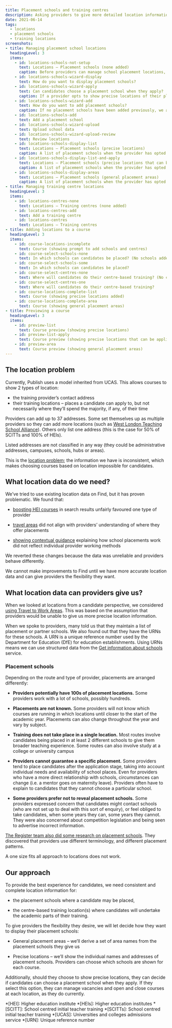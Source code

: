 ```yaml
---
title: Placement schools and training centres
description: Asking providers to give more detailed location information
date: 2021-06-14
tags:
  - locations
  - placement schools
  - training locations
screenshots:
- title: Managing placement school locations
  headingLevel: 3
  items:
    - id: locations-schools-not-setup
      text: Locations – Placement schools (none added)
      caption: Before providers can manage school placement locations, they need to indicate their preferences by completing a wizard.
    - id: locations-schools-wizard-display
      text: How do you want to display placement schools?
    - id: locations-schools-wizard-apply
      text: Can candidates choose a placement school when they apply?
      caption: If a provider opts to show precise locations of their placement schools, they are asked if candidates can select one of these locations when they apply.
    - id: locations-schools-wizard-add
      text: How do you want to add placement schools?
      caption: If no placement schools have been added previously, we ask how the provider wants to add placement school locations.
    - id: locations-schools-add
      text: Add a placement school
    - id: locations-schools-wizard-upload
      text: Upload school data
    - id: locations-schools-wizard-upload-review
      text: Review locations
    - id: locations-schools-display-list
      text: Locations – Placement schools (precise locations)
      caption: A list of placement schools when the provider has opted to display individual school locations.
    - id: locations-schools-display-list-and-apply
      text: Locations – Placement schools (precise locations that can be applied to)
      caption: A list of placement schools when the provider has opted to display individual school locations and let candidates choose one when they apply.
    - id: locations-schools-display-areas
      text: Locations – Placement schools (general placement areas)
      caption: A list of placement schools when the provider has opted to display general placement areas.
- title: Managing training centre locations
  headingLevel: 3
  items:
    - id: locations-centres-none
      text: Locations – Training centres (none added)
    - id: locations-centres-add
      text: Add a training centre
    - id: locations-centres
      text: Locations – Training centres
- title: Adding locations to a course
  headingLevel: 3
  items:
    - id: course-locations-incomplete
      text: Course (showing prompt to add schools and centres)
    - id: course-select-schools-none
      text: In which schools can candidates be placed? (No schools added)
    - id: course-select-schools-some
      text: In which schools can candidates be placed?
    - id: course-select-centres-none
      text: Where will candidates do their centre-based training? (No centres added)
    - id: course-select-centres-one
      text: Where will candidates do their centre-based training?
    - id: course-locations-complete-list
      text: Course (showing precise locations added)
    - id: course-locations-complete-area
      text: Course (showing general placement areas)
- title: Previewing a course
  headingLevel: 3
  items:
    - id: preview-list
      text: Course preview (showing precise locations)
    - id: preview-list-apply
      text: Course preview (showing precise locations that can be applied to)
    - id: preview-area
      text: Course preview (showing general placement areas)
---
```


## The location problem

Currently, Publish uses a model inherited from UCAS. This allows courses to show 2 types of location:

- the training provider’s contact address
- their training locations – places a candidate can apply to, but not necessarily where they’ll spend the majority, if any, of their time

Providers can add up to 37 addresses. Some set themselves up as multiple providers so they can add more locations (such as [West London Teaching School Alliance](https://web.archive.org/web/20210125160621/https://www.find-postgraduate-teacher-training.service.gov.uk/results/filter/provider?l=3&prev_l=none&prev_lat=none&prev_lng=none&prev_loc=none&prev_lq=none&prev_query=none&prev_rad=none&query=West+London+Teaching+School+Alliance)). Others only list one address (this is the case for 50% of SCITTs and 100% of HEIs).

Listed addresses are not classified in any way (they could be administrative addresses, campuses, schools, hubs or areas).

This is the [location problem](/publish-teacher-training-courses/the-location-problem); the information we have is inconsistent, which makes choosing courses based on location impossible for candidates.

## What location data do we need?

We’ve tried to use existing location data on Find, but it has proven problematic. We found that:

- [boosting HEI courses](/find-teacher-training/search-results-locations/) in search results unfairly favoured one type of provider

- [travel areas](/find-teacher-training/searching-by-location/#a-new-approach) did not align with providers’ understanding of where they offer placements

- [showing contextual guidance](/find-teacher-training/searching-by-location/#improving-guidance) explaining how school placements work did not reflect individual provider working methods

We reverted these changes because the data was unreliable and providers behave differently.

We cannot make improvements to Find until we have more accurate location data and can give providers the flexibility they want.

## What location data can providers give us?

When we looked at locations from a candidate perspective, we considered [using Travel to Work Areas](/find-teacher-training/searching-by-location/#a-new-approach). This was based on the assumption that providers would be unable to give us more precise location information.

When we spoke to providers, many told us that they maintain a list of placement or partner schools. We also found out that they have the URNs for these schools. A URN is a unique reference number used by the Department for Education (DfE) for education establishments. Using URNs means we can use structured data from the [Get information about schools](https://www.get-information-schools.service.gov.uk) service.

### Placement schools

Depending on the route and type of provider, placements are arranged differently:

- **Providers potentially have 100s of placement locations.** Some providers work with a lot of schools, possibly hundreds.

- **Placements are not known.** Some providers will not know which courses are running in which locations until closer to the start of the academic year. Placements can also change throughout the year and vary by subject.

- **Training does not take place in a single location.** Most routes involve candidates being placed in at least 2 different schools to give them broader teaching experience. Some routes can also involve study at a college or university campus

- **Providers cannot guarantee a specific placement.** Some providers tend to place candidates after the application stage, taking into account individual needs and availability of school places. Even for providers who have a more direct relationship with schools, circumstances can change (i.e. a mentor goes on maternity leave). Providers often have to explain to candidates that they cannot choose a particular school.

- **Some providers prefer not to reveal placement schools.** Some providers expressed concern that candidates might contact schools (who are not set up to deal with this sort of enquiry), or feel obliged to take candidates, when some years they can, some years they cannot. They were also concerned about competition legislation and being seen to advertise incorrect information.

[The Register team also did some research on placement schools](/register-trainee-teachers/initial-placement-findings/). They discovered that providers use different terminology, and different placement patterns.

A one size fits all approach to locations does not work.

## Our approach

To provide the best experience for candidates, we need consistent and complete location information for:

- the placement schools where a candidate may be placed,

- the centre-based training location(s) where candidates will undertake the academic parts of their training.

To give providers the flexibility they desire, we will let decide how they want to display their placement schools:

- General placement areas – we’ll derive a set of area names from the placement schools they give us

- Precise locations – we’ll show the individual names and addresses of placement schools. Providers can choose which schools are shown for each course.

Additionally, should they choose to show precise locations, they can decide if candidates can choose a placement school when they apply. If they select this option, they can manage vacancies and open and close courses at each location, as they do currently.

*[HEI]: Higher education institute
*[HEIs]: Higher education institutes
*[SCITT]: School centred initial teacher training
*[SCITTs]: School centred initial teacher training
*[UCAS]: Universities and colleges admissions service
*[URN]: Unique reference number
